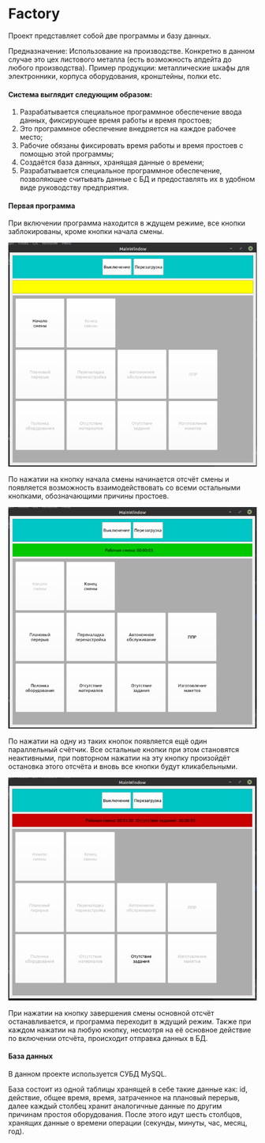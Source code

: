 # Factory

Проект представляет собой две программы и базу данных.

Предназначение: Использование на производстве. Конкретно в данном случае это цех листового металла (есть возможность апдейта до любого производства).
Пример продукции: металлические шкафы для электронники, корпуса оборудования, кронштейны, полки etc.

#### Система выглядит следующим образом: 

1.  Разрабатывается специальное программное обеспечение ввода данных, фиксирующее время работы и время простоев; 
2.  Это программное обеспечение внедряется на каждое рабочее место; 
3.  Рабочие обязаны фиксировать время работы и время простоев с помощью этой программы; 
4.  Создаётся база данных, хранящая данные о времени; 
5.  Разрабатывается специальное программное обеспечение, позволяющее считывать данные с БД и предоставлять их в удобном виде руководству предприятия.

#### Первая программа

При включении программа находится в ждущем режиме, все кнопки заблокированы, кроме кнопки начала смены.

![](/pictures/0.png)

По нажатии на кнопку начала смены начинается отсчёт смены и появляется возможность взаимодействовать со всеми остальными кнопками, обозначающими причины простоев.

![](/pictures/1.png)

По нажатии на одну из таких кнопок появляется ещё один параллельный счётчик. Все остальные кнопки при этом становятся неактивными, при повторном нажатии на эту кнопку произойдёт остановка этого отсчёта и вновь все кнопки будут кликабельными.

![](/pictures/2.png)

При нажатии на кнопку завершения смены основной отсчёт останавливается, и программа переходит в ждущий режим.
Также при каждом нажатии на любую кнопку, несмотря на её основное действие по включении отсчёта, происходит отправка данных в БД.

#### База данных

В данном проекте используется СУБД MySQL.

База состоит из одной таблицы хранящей в себе такие данные как: id, действие, общее время, время, затраченное на плановый перерыв, далее каждый столбец 
хранит аналогичные данные по другим причинам простоя оборудования. После этого идут шесть столбцов, хранящих данные о времени операции (секунды, минуты, час, 
месяц, год).




